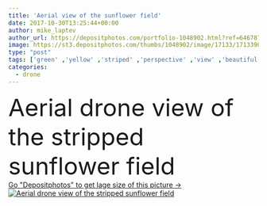 ```yaml
---
title: 'Aerial view of the sunflower field'
date: 2017-10-30T13:25:44+00:00
author: mike_laptev
author_url: https://depositphotos.com/portfolio-1048902.html?ref=64678756
image: https://st3.depositphotos.com/thumbs/1048902/image/17133/171339070/api_thumb_450.jpg?forcejpeg=true
type: "post"
tags: ['green' ,'yellow' ,'striped' ,'perspective' ,'view' ,'beautiful' ,'bright' ,'empty' ,'row' ,'season' ,'summer' ,'sunlight' ,'field' ,'nature' ,'outdoor' ,'growth' ,'plant' ,'rural' ,'sunflower' ,'blooming' ,'blossom' ,'flower' ,'natural' ,'pattern' ,'line' ,'harvest' ,'landscape' ,'industry' ,'farm' ,'agriculture' ,'countryside' ,'organic' ,'scenic' ,'farming' ,'agricultural' ,'angle' ,'land' ,'diagonal' ,'above' ,'aerial' ,'valley' ,'plantation' ,'fertile' ,'drone' ,'fat land' ]
categories: 
  - drone
---
```

<div aling="center">
            <font size="60"> Aerial drone view of the stripped sunflower field</font>   
</div>
<div>
    <a href='https://depositphotos.com/171339070/stock-photo-aerial-view-of-the-sunflower.html?ref=64678756' target=_blank > Go "Depositphotos" to get lage size of this picture ->
        <img href='https://depositphotos.com/171339070/stock-photo-aerial-view-of-the-sunflower.html?ref=64678756' src='https://st3.depositphotos.com/1048902/17133/i/950/depositphotos_171339070-stock-photo-aerial-view-of-the-sunflower.jpg?forcejpeg=true' alt='Aerial drone view of the stripped sunflower field' >
    </a>
</div>
